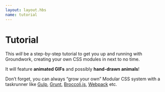 ```yaml
---
layout: layout.hbs
name: tutorial
---
```


# Tutorial

This _will_ be a step-by-step tutorial to get you up and running with Groundwork, creating your own CSS modules in next to no time.

It will feature **animated GIFs** and possibly **hand-drawn animals**!

Don’t forget, you can always “grow your own” Modular CSS system with a taskrunner like [Gulp](http://gulpjs.com/), [Grunt](https://gruntjs.com/), [Broccoli.js](http://broccolijs.com/), [Webpack](https://webpack.js.org/) etc.
